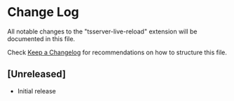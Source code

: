 # Change Log

All notable changes to the "tsserver-live-reload" extension will be documented in this file.

Check [Keep a Changelog](http://keepachangelog.com/) for recommendations on how to structure this file.

## [Unreleased]

- Initial release